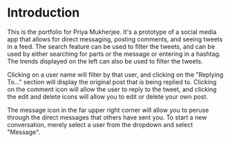 # Introduction

This is the portfolio for Priya Mukherjee. It's a prototype of a social media app that allows for direct messaging,
posting comments, and seeing tweets in a feed. The search feature can be used to filter the tweets, and can be used
by either searching for parts or the message or entering in a hashtag. The trends displayed on the left can also be
used to filter the tweets.

Clicking on a user name will filter by that user, and clicking on the "Replying To..." section will display the original
post that is being replied to. Clicking on the comment icon will allow the user to reply to the tweet, and clicking
the edit and delete icons will allow you to edit or delete your own post.

The message icon in the far upper right corner will allow you to peruse through the direct messages that others have
sent you. To start a new conversation, merely select a user from the dropdown and select "Message".